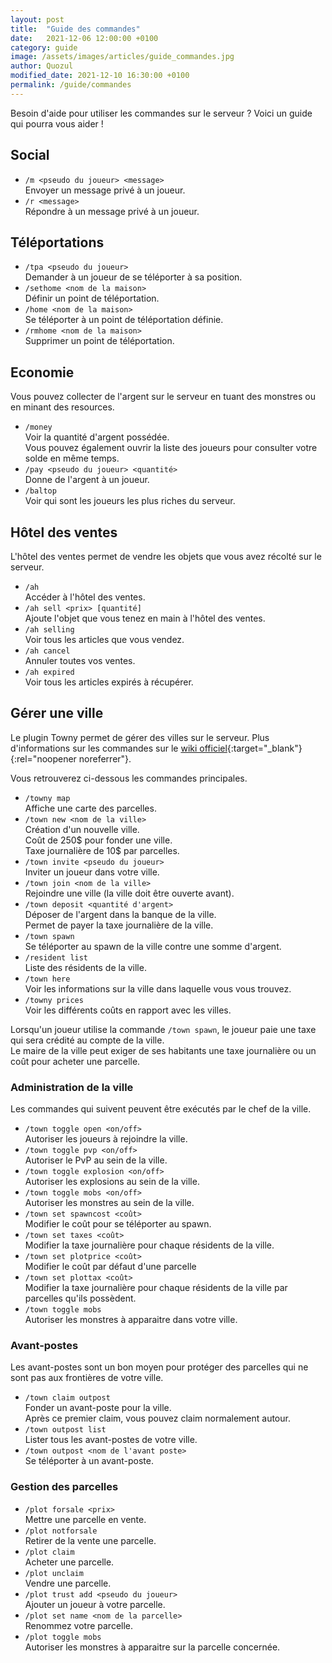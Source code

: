 ```yaml
---
layout: post
title:  "Guide des commandes"
date:   2021-12-06 12:00:00 +0100
category: guide
image: /assets/images/articles/guide_commandes.jpg
author: Quozul
modified_date: 2021-12-10 16:30:00 +0100
permalink: /guide/commandes
---
```

Besoin d'aide pour utiliser les commandes sur le serveur ? Voici un guide qui pourra vous aider !

## Social

- `/m <pseudo du joueur> <message>`  
Envoyer un message privé à un joueur.
- `/r <message>`  
Répondre à un message privé à un joueur.

## Téléportations

- `/tpa <pseudo du joueur>`  
Demander à un joueur de se téléporter à sa position.
- `/sethome <nom de la maison>`  
Définir un point de téléportation.
- `/home <nom de la maison>`  
Se téléporter à un point de téléportation définie.
- `/rmhome <nom de la maison>`  
Supprimer un point de téléportation.

## Economie

Vous pouvez collecter de l'argent sur le serveur en tuant des monstres ou en minant des resources.

- `/money`  
Voir la quantité d'argent possédée.  
Vous pouvez également ouvrir la liste des joueurs pour consulter votre solde en même temps.
- `/pay <pseudo du joueur> <quantité>`  
Donne de l'argent à un joueur.
- `/baltop`  
Voir qui sont les joueurs les plus riches du serveur.

## Hôtel des ventes
L'hôtel des ventes permet de vendre les objets que vous avez récolté sur le serveur.

- `/ah`  
Accéder à l'hôtel des ventes.
- `/ah sell <prix> [quantité]`  
Ajoute l'objet que vous tenez en main à l'hôtel des ventes.
- `/ah selling`  
Voir tous les articles que vous vendez.
- `/ah cancel`  
Annuler toutes vos ventes.
- `/ah expired`  
Voir tous les articles expirés à récupérer.

## Gérer une ville

Le plugin Towny permet de gérer des villes sur le serveur.
Plus d'informations sur les commandes sur le [wiki officiel](https://github.com/TownyAdvanced/Towny/wiki/Towny-Commands){:target="_blank"}{:rel="noopener noreferrer"}.

Vous retrouverez ci-dessous les commandes principales.

- `/towny map`  
Affiche une carte des parcelles.
- `/town new <nom de la ville>`  
Création d'un nouvelle ville.  
Coût de 250$ pour fonder une ville.  
Taxe journalière de 10$ par parcelles.
- `/town invite <pseudo du joueur>`  
Inviter un joueur dans votre ville.
- `/town join <nom de la ville>`  
Rejoindre une ville (la ville doit être ouverte avant).
- `/town deposit <quantité d'argent>`  
Déposer de l'argent dans la banque de la ville.  
Permet de payer la taxe journalière de la ville.
- `/town spawn`  
Se téléporter au spawn de la ville contre une somme d'argent.
- `/resident list`  
Liste des résidents de la ville.
- `/town here`  
Voir les informations sur la ville dans laquelle vous vous trouvez.
- `/towny prices`  
Voir les différents coûts en rapport avec les villes.

Lorsqu'un joueur utilise la commande `/town spawn`, le joueur paie une taxe qui sera crédité au compte de la ville.  
Le maire de la ville peut exiger de ses habitants une taxe journalière ou un coût pour acheter une parcelle.

### Administration de la ville
Les commandes qui suivent peuvent être exécutés par le chef de la ville.

- `/town toggle open <on/off>`  
Autoriser les joueurs à rejoindre la ville.
- `/town toggle pvp <on/off>`  
Autoriser le PvP au sein de la ville.
- `/town toggle explosion <on/off>`  
Autoriser les explosions au sein de la ville.
- `/town toggle mobs <on/off>`  
Autoriser les monstres au sein de la ville.
- `/town set spawncost <coût>`  
Modifier le coût pour se téléporter au spawn.
- `/town set taxes <coût>`  
Modifier la taxe journalière pour chaque résidents de la ville.
- `/town set plotprice <coût>`  
Modifier le coût par défaut d'une parcelle
- `/town set plottax <coût>`  
Modifier la taxe journalière pour chaque résidents de la ville par parcelles qu'ils possèdent.
- `/town toggle mobs`  
Autoriser les monstres à apparaitre dans votre ville.

### Avant-postes
Les avant-postes sont un bon moyen pour protéger des parcelles qui ne sont pas aux frontières de votre ville.

- `/town claim outpost`  
Fonder un avant-poste pour la ville.  
Après ce premier claim, vous pouvez claim normalement autour.
- `/town outpost list`  
Lister tous les avant-postes de votre ville.
- `/town outpost <nom de l'avant poste>`  
Se téléporter à un avant-poste.

### Gestion des parcelles
- `/plot forsale <prix>`  
Mettre une parcelle en vente.
- `/plot notforsale`  
Retirer de la vente une parcelle.
- `/plot claim`  
Acheter une parcelle.
- `/plot unclaim`  
Vendre une parcelle.
- `/plot trust add <pseudo du joueur>`  
Ajouter un joueur à votre parcelle.
- `/plot set name <nom de la parcelle>`  
Renommez votre parcelle.
- `/plot toggle mobs`  
Autoriser les monstres à apparaitre sur la parcelle concernée.